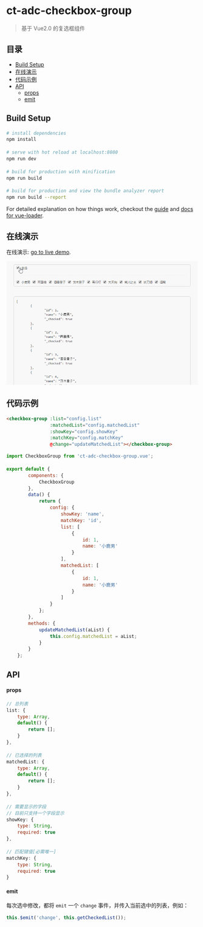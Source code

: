 # ct-adc-checkbox-group

> 基于 Vue2.0 的复选框组件

## 目录

- [Build Setup](#build-setup)
- [在线演示](#在线演示)
- [代码示例](#代码示例)
- [API](#api)
    - [props](#props)
    - [emit](#emit)


## Build Setup

``` bash
# install dependencies
npm install

# serve with hot reload at localhost:8080
npm run dev

# build for production with minification
npm run build

# build for production and view the bundle analyzer report
npm run build --report
```

For detailed explanation on how things work, checkout the [guide](http://vuejs-templates.github.io/webpack/) and [docs for vue-loader](http://vuejs.github.io/vue-loader).

## 在线演示

在线演示: [go to live demo](http://htmlpreview.github.io/?https://github.com/ct-adc/ct-adc-checkbox-group/blob/master/view/demo.html).

![demo.gif](./src/img/demo.gif)

## 代码示例

```html
<checkbox-group :list="config.list"
                :matchedList="config.matchedList"
                :showKey="config.showKey"
                :matchKey="config.matchKey"
                @change="updateMatchedList"></checkbox-group>
```

```javascript
import CheckboxGroup from 'ct-adc-checkbox-group.vue';

export default {
        components: {
            CheckboxGroup
        },
        data() {
            return {
                config: {
                    showKey: 'name',
                    matchKey: 'id',
                    list: [
                        {
                            id: 1,
                            name: '小鹿男'
                        }
                    ],
                    matchedList: [
                        {
                            id: 1,
                            name: '小鹿男'
                        }
                    ]
                }
            };
        },
        methods: {
            updateMatchedList(aList) {
                this.config.matchedList = aList;
            }
        }
    };
```

## API

#### props

```javascript
// 总列表
list: {
    type: Array,
    default() {
        return [];
    }
},

// 已选择的列表
matchedList: {
    type: Array,
    default() {
        return [];
    }
},

// 需要显示的字段
// 目前只支持一个字段显示
showKey: {
    type: String,
    required: true
},

// 匹配键值[必需唯一]
matchKey: {
    type: String,
    required: true
}
```

#### emit

每次选中修改，都将 `emit` 一个 `change` 事件，并传入当前选中的列表，例如：

```javascript
this.$emit('change', this.getCheckedList());
```